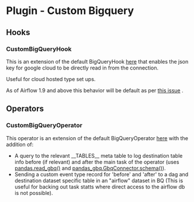 # Plugin - Custom Bigquery

## Hooks

### CustomBigQueryHook
This is an extension of the default BigQueryHook [here](https://github.com/apache/incubator-airflow/blob/master/airflow/contrib/hooks/bigquery_hook.py) that enables the json key for google cloud to be directly read in from the connection. 

Useful for cloud hosted type set ups.

As of Airflow 1.9 and above this behavior will be default as per [this issue](https://issues.apache.org/jira/browse/AIRFLOW-1635) .   

## Operators

### CustomBigQueryOperator

This operator is an extension of the default BigQueryOperator [here](https://github.com/apache/incubator-airflow/blob/master/airflow/contrib/operators/bigquery_operator.py) with the addition of:

- A query to the relevant \_\_TABLES\_\_ meta table to log destination table info before (if relevant) and after the main task of the operator (uses [pandas.read_gbq()](http://pandas.pydata.org/pandas-docs/stable/generated/pandas.read_gbq.html) and [pandas_gbq.GbqConnector.schema()](https://github.com/pydata/pandas-gbq/blob/master/pandas_gbq/gbq.py)).
- Sending a custom event type record for 'before' and 'after' to a dag and destination dataset specific table in an "airflow" dataset in BQ (This is useful for backing out task statts where direct access to the airflow db is not possible). 

